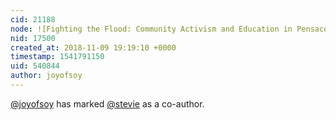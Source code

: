 ```yaml
---
cid: 21188
node: ![Fighting the Flood: Community Activism and Education in Pensacola](../notes/joyofsoy/11-09-2018/fighting-the-flood-community-activism-and-education-in-pensacola)
nid: 17500
created_at: 2018-11-09 19:19:10 +0000
timestamp: 1541791150
uid: 540844
author: joyofsoy
---
```


 [@joyofsoy](/profile/joyofsoy) has marked [@stevie](/profile/stevie) as a co-author. 